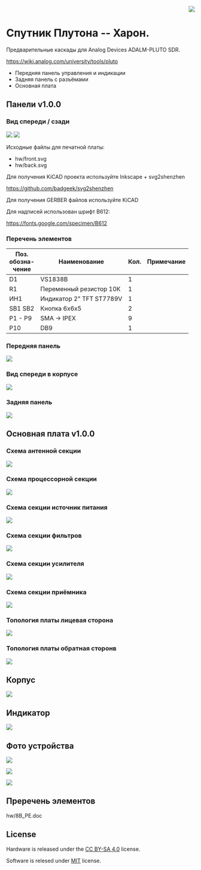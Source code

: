 <p align="right"><a href="https://certification.oshwa.org/by000001.html"><img src="assets/certification-mark-BY000001-wide.svg"/></a></p>

# Спутник Плутона -- Харон.

Предварительные каскады для Analog Devices ADALM-PLUTO SDR.

https://wiki.analog.com/university/tools/pluto

* Передняя панель управления и индикации
* Задняя панель с разъёмами
* Основная плата

## Панели v1.0.0

### Вид спереди / сзади


<img src="hw/front.svg"></img>
<img src="hw/back.svg"></img>

Исходные файлы для печатной платы:
* hw/front.svg
* hw/back.svg

Для получения KiCAD проекта используйте Inkscape + svg2shenzhen

https://github.com/badgeek/svg2shenzhen

Для получения GERBER файлов используйте KiCAD

Для надписей использован шрифт B612:

https://fonts.google.com/specimen/B612

### Перечень элементов

| Поз.<br> обозна- <br>чение | Наименование | Кол. | Примечание |
|-|-|-|-|
| D1 | VS1838B | 1 | |
| R1 | Переменный резистор 10К | 1 | |
| ИН1 | Индикатор 2" TFT ST7789V | 1 | |
| SB1 SB2 | Кнопка 6x6x5 | 2 | |
| Р1 - Р9 | SMA -> IPEX | 9 | |
| Р10 | DB9 | 1 | |

### Передняя панель

<img src="assets/front1.jpg"></img>

### Вид спереди в корпусе

<img src="assets/front2.jpg"></img>

### Задняя панель

<img src="assets/back1.jpeg"></img>

## Основная плата v1.0.0

### Схема антенной секции

<img src="hw/ANT.png"></img>

### Схема процессорной секции

<img src="hw/CPU.png"></img>

### Схема секции источник питания

<img src="hw/FEM.png"></img>

### Схема секции фильтров

<img src="hw/FILTERS.png"></img>

### Схема секции усилителя

<img src="hw/PA.png"></img>

### Схема секции приёмника

<img src="hw/RX.png"></img>

### Топология платы лицевая сторона

<img src="hw/8B_TOP.png"></img>

### Топология платы обратная сторонв

<img src="hw/8B_BOT.png"></img>

## Корпус

<img src="assets/case4.webp"></img>

## Индикатор

<img src="assets/tft-mechanical.webp"></img>

## Фото устройства

<img src="assets/XAPOH N4h.jpg"></img>

<img src="assets/XAPOH25.jpeg"></img>

<img src="assets/XAPOH N4e.jpg"></img>

## Преречень элементов

hw/8B_PE.doc

## License

Hardware is released under the [CC BY-SA 4.0](https://creativecommons.org/licenses/by-sa/4.0/) license.

Software is relesed under [MIT](LICENSE) license.

